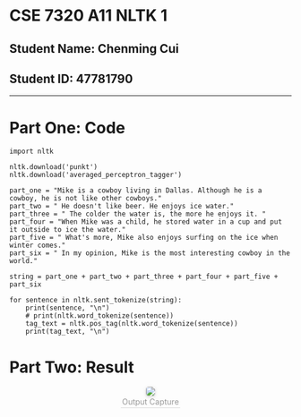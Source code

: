 # CSE 7320 A11 NLTK 1

## Student Name: Chenming Cui
## Student ID: 47781790

***

# Part One: Code
	
	import nltk
		
	nltk.download('punkt')
	nltk.download('averaged_perceptron_tagger')
		
	part_one = "Mike is a cowboy living in Dallas. Although he is a cowboy, he is not like other cowboys."
	part_two = " He doesn't like beer. He enjoys ice water."
	part_three = " The colder the water is, the more he enjoys it. "
	part_four = "When Mike was a child, he stored water in a cup and put it outside to ice the water."
	part_five = " What's more, Mike also enjoys surfing on the ice when winter comes."
	part_six = " In my opinion, Mike is the most interesting cowboy in the world."
		
	string = part_one + part_two + part_three + part_four + part_five + part_six
		
	for sentence in nltk.sent_tokenize(string):
	    print(sentence, "\n")
	    # print(nltk.word_tokenize(sentence))
	    tag_text = nltk.pos_tag(nltk.word_tokenize(sentence))
	    print(tag_text, "\n")
	    
# Part Two: Result

<center>
    <img style="border-radius: 0.3125em;
    box-shadow: 0 2px 4px 0 rgba(34,36,38,.12),0 2px 10px 0 rgba(34,36,38,.08);" 
    src="/Users/KevinCui/OneDrive/文档/Graduate/7320/A11/Result Capture.png">
    <br>
    <div style="color:orange; border-bottom: 1px solid #d9d9d9;
    display: inline-block;
    color: #999;
    padding: 2px;">Output Capture</div>
</center>